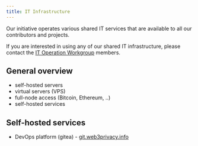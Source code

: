 ```yaml
---
title: IT Infrastructure
---
```


Our initiative operates various shared IT services that are available to all our contributors and projects.

If you are interested in using any of our shared IT infrastructure, please contact the [IT Operation Workgroup](/contributors/workgroups) members.

## General overview

* self-hosted servers
* virtual servers (VPS)
* full-node access (Bitcoin, Ethereum, ..)
* self-hosted services

## Self-hosted services

* DevOps platform (gitea) - [git.web3privacy.info](https://git.web3privacy.info)
